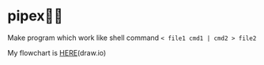 # pipex👷‍♂️

 Make program which work like shell command `< file1 cmd1 | cmd2 > file2`

 My flowchart is [HERE](https://drive.google.com/file/d/1KT6RvjHSjfHiAmn6nuiYFFPc6XbJFLuj/view?usp=sharing)(draw.io)
